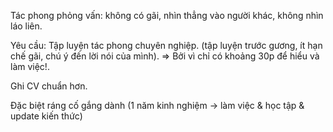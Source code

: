   

  

Tác phong phỏng vấn: không có gãi, nhìn thẳng vào người khác, không nhìn láo liên.

Yêu cầu: Tập luyện tác phong chuyên nghiệp. (tập luyện trước gương, ít hạn chế gãi, chú ý đến lời nói của mình). ⇒ Bởi vì chỉ có khoảng 30p để hiểu và làm việc!.

Ghi CV chuẩn hơn.

Đặc biệt ráng cố gắng dành (1 năm kinh nghiệm → làm việc & học tập & update kiến thức)